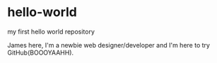 # hello-world
my first hello world repository

James here, I'm a newbie web designer/developer and I'm here to try GitHub(BOOOYAAHH).

